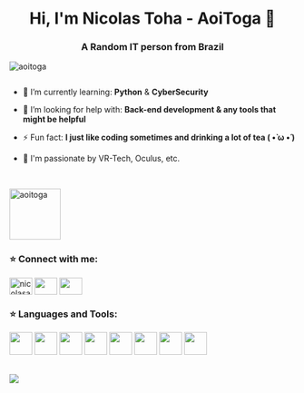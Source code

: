 <h1 align="center">Hi, I'm Nicolas Toha - AoiToga  🌈</h1>
<h3 align="center">A Random IT person from Brazil</h3>

<p align="left"><img src="https://komarev.com/ghpvc/?username=AoiToga&label=Profile%20views&color=0e75b6&style=flat" alt="aoitoga" /> </p>

<p align="left"> <a href="https://twitter.com/" target="blank"><img src="https://img.shields.io/twitter/follow/?logo=twitter&style=for-the-badge" alt="" /></a> </p>

- 🌱 I’m currently learning: **Python** & **CyberSecurity**

- 🤔 I’m looking for help with: **Back-end development & any tools that might be helpful**

- ⚡ Fun fact: **I just like coding sometimes and drinking a lot of tea ( •̀ ω •́ )**

- 🥽 I'm passionate by VR-Tech, Oculus, etc.

<br/>
<p><img display="block" width="90" height="90"; src="https://media.discordapp.net/attachments/809593485728022549/1303359299329855530/rabbit.png?ex=672b7770&is=672a25f0&hm=e009ddf6516aa750a203a6477bc6132b34eb46d180941aa1b9619bf523b5a7dc&=&format=webp&quality=lossless&width=460&height=460"          alt="aoitoga" /></p>


<h3 align="left">⭐ Connect with me:</h3>

<p align="left">
<a href="https://linkedin.com/in/nicolasasrodrigues" target="blank">
  <img height="30" width="40" align="center" src="https://raw.githubusercontent.com/rahuldkjain/github-profile-readme-generator/master/src/images/icons/Social/linked-in-alt.svg" alt="nicolasasrodrigues"/></a>

<a href="https://www.instagram.com/hamburgi_catt/" target="blank">
  <img height="30" width="40" align="center" src="https://raw.githubusercontent.com/rahuldkjain/github-profile-readme-generator/master/src/images/icons/Social/instagram.svg"/></a>

  <a href="https://discord.com/channels/@me/279367840073777152/" target="blank">
  <img height="30" width="40" align="center" src="https://raw.githubusercontent.com/rahuldkjain/github-profile-readme-generator/master/src/images/icons/Social/discord.svg"/></a>
</p>


<h3 align="left">⭐ Languages and Tools:</h3>

<p align="left"> 

<img width="40" height="40" src="https://skillicons.dev/icons?i=py"/> 

<img width="40" height="40" src="https://skillicons.dev/icons?i=cs"/>

<img width="40" height="40" src="https://skillicons.dev/icons?i=git"/>

<img width="40" height="40" src="https://skillicons.dev/icons?i=github"/>

<img width="40" height="40" src="https://skillicons.dev/icons?i=linux"/>

<img width="40" height="40" src="https://skillicons.dev/icons?i=windows"/>

<img width="40" height="40" src="https://skillicons.dev/icons?i=html"/>

<img width="40" height="40" src="https://skillicons.dev/icons?i=js"/>

</p>
<br>


<img src="http://github-profile-summary-cards.vercel.app/api/cards/profile-details?username=AoiToga&theme=radical"/>

